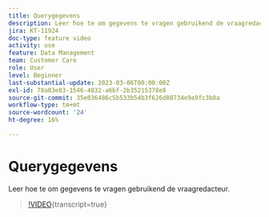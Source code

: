 ```yaml
---
title: Querygegevens
description: Leer hoe te om gegevens te vragen gebruikend de vraagredacteur.
jira: KT-11924
doc-type: feature video
activity: use
feature: Data Management
team: Customer Care
role: User
level: Beginner
last-substantial-update: 2023-03-06T00:00:00Z
exl-id: 78a03e83-1546-4832-a6bf-2b35215378e8
source-git-commit: 35e036486c5b533b54b3f626d88734e9a9fc3b8a
workflow-type: tm+mt
source-wordcount: '24'
ht-degree: 16%

---
```


# Querygegevens

Leer hoe te om gegevens te vragen gebruikend de vraagredacteur.

>[!VIDEO](https://video.tv.adobe.com/v/3415814?quality=12&learn=on){transcript=true}
